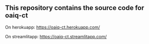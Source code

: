 

## This repository contains the source code for oaiq-ct

On herokuapp: https://oaiq-ct.herokuapp.com/

On streamlitapp: https://oaiq-ct.streamlitapp.com/
